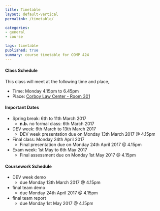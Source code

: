```yaml
---
title: Timetable
layout: default-vertical
permalink: /timetable/

categories:
- general
- course

tags: timetable
published: true
summary: course timetable for COMP 424
---
```


#### Class Schedule

This class will meet at the following time and place,

* Time: Monday 4.15pm to 6.45pm
* Place: [Corboy Law Center - Room 301](http://www.luc.edu/media/lucedu/wtc.pdf)

#### Important Dates

  * Spring break: 6th to 11th March 2017
    * **n.b.** no formal class: 6th March 2017
  * DEV week: 6th March to 13th March 2017
    * DEV week presentation due on Monday 13th March 2017 @ 4.15pm
  * Final class: Monday 24th April 2017
    * Final presentation due on Monday 24th April 2017 @ 4.15pm
  * Exam week: 1st May to 6th May 2017
	 * Final assessment due on Monday 1st May 2017 @ 4.15pm

#### Coursework Schedule

* DEV week demo
  * due Monday 13th March 2017 @ 4.15pm
* final team demo
  * due Monday 24th April 2017 @ 4.15pm
* final team report
  * due Monday 1st May 2017 @ 4.15pm
